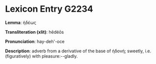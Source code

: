 # Lexicon Entry G2234

**Lemma**: ἡδέως

**Transliteration (xlit)**: hēdéōs

**Pronunciation**: hay-deh'-oce

**Description**:
adverb from a derivative of the base of ἡδονή; sweetly, i.e. (figuratively) with pleasure:--gladly.
